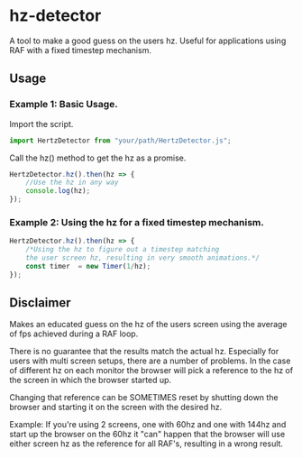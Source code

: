 # hz-detector

A tool to make a good guess on the users hz. Useful for applications using RAF with a fixed timestep mechanism.

## Usage

### Example 1: Basic Usage.

Import the script.

```javascript
import HertzDetector from "your/path/HertzDetector.js";
```

Call the hz() method to get the hz as a promise.

```javascript
HertzDetector.hz().then(hz => {
	//Use the hz in any way 
	console.log(hz);
});
```

### Example 2: Using the hz for a fixed timestep mechanism.


```javascript
HertzDetector.hz().then(hz => {
    /*Using the hz to figure out a timestep matching
    the user screen hz, resulting in very smooth animations.*/
    const timer  = new Timer(1/hz);
});
```

## Disclaimer

Makes an educated guess on the hz of the users screen using the 
average of fps achieved during a RAF loop.
	 
There is no guarantee that the results match the actual hz.
Especially for users with multi screen setups, there are a 
number of problems. In the case of different hz on each monitor
the browser will pick a reference to the hz of the screen in which the browser started up.
	 
 Changing that reference can be SOMETIMES reset by shutting
 down the browser and starting it on the screen with the desired hz.
 
 Example: If you're using 2 screens, one with 60hz and one
 with 144hz and start up the browser on the 60hz it "can" happen
 that the browser will use either screen hz as the reference for all
 RAF's, resulting in a wrong result.
	 

